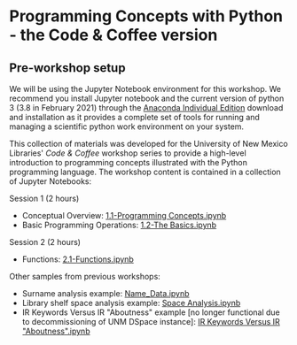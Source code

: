 # Programming Concepts with Python - the Code & Coffee version

## Pre-workshop setup

We will be using the Jupyter Notebook environment for this workshop. We recommend you install Jupyter notebook and the current version of python 3 (3.8 in February 2021) through the [Anaconda Individual Edition](https://www.anaconda.com/products/individual) download and installation as it provides a complete set of tools for running and managing a scientific python work environment on your system.

This collection of materials was developed for the University of New Mexico Libraries' *Code & Coffee* workshop series
to provide a high-level introduction to programming concepts illustrated with the Python programming language. The
workshop content is contained in a collection of Jupyter Notebooks:

Session 1 (2 hours)

* Conceptual Overview: [1.1-Programming Concepts.ipynb](https://github.com/unmrds/cc-python/blob/master/1.1-Programming%20Concepts.ipynb)
* Basic Programming Operations: [1.2-The Basics.ipynb](https://github.com/unmrds/cc-python/blob/master/1.2-The%20Basics.ipynb)

Session 2 (2 hours)

* Functions: [2.1-Functions.ipynb](https://github.com/unmrds/cc-python/blob/master/2.1-Functions.ipynb)

Other samples from previous workshops:

* Surname analysis example: [Name_Data.ipynb](https://github.com/unmrds/cc-python/blob/master/Name_Data.ipynb)
* Library shelf space analysis example: [Space Analysis.ipynb](https://github.com/unmrds/cc-python/blob/master/Space%20Analysis%20.ipynb)
* IR Keywords Versus IR "Aboutness" example [no longer functional due to decommissioning of UNM DSpace instance]: [IR Keywords Versus IR "Aboutness".ipynb](https://github.com/unmrds/cc-python/blob/master/IR%20Keywords%20Versus%20IR%20%22Aboutness%22.ipynb)
